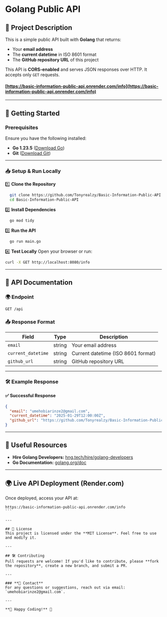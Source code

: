 # Golang Public API

## 📌 Project Description

This is a simple public API built with **Golang** that returns:

- Your **email address**
- The **current datetime** in ISO 8601 format
- The **GitHub repository URL** of this project

This API is **CORS-enabled** and serves JSON responses over HTTP. It accepts only `GET` requests.
#### [https://basic-information-public-api.onrender.com/info](https://basic-information-public-api.onrender.com/info)
---

## 🚀 Getting Started

### **Prerequisites**

Ensure you have the following installed:

- **Go 1.23.5** ([Download Go](https://go.dev/dl/))
- **Git** ([Download Git](https://git-scm.com/downloads))

---

### **📥 Setup & Run Locally**

1️⃣ **Clone the Repository**

```sh
  git clone https://github.com/Tonyrealzy/Basic-Information-Public-API
  cd Basic-Information-Public-API
```

2️⃣ **Install Dependencies**

```sh
  go mod tidy
```

3️⃣ **Run the API**

```sh
  go run main.go
```

4️⃣ **Test Locally**
Open your browser or run:

```sh
curl -X GET http://localhost:8080/info
```

---

## 📖 API Documentation

### **🌍 Endpoint**

```plaintext
GET /api
```

### **📤 Response Format**

| Field        | Type   | Description                        |
| ------------ | ------ | ---------------------------------- |
| `email`      | string | Your email address                 |
| `current_datetime`   | string | Current datetime (ISO 8601 format) |
| `github_url` | string | GitHub repository URL              |

---

### **🛠 Example Response**

#### **✅ Successful Response**

```json
{
  "email": "umehobiarinze2@gmail.com",
  "current_datetime": "2025-01-29T12:00:00Z",
  "github_url": "https://github.com/Tonyrealzy/Basic-Information-Public-API"
}
```

---

## 🔗 Useful Resources

- **Hire Golang Developers:** [hng.tech/hire/golang-developers](https://hng.tech/hire/golang-developers)
- **Go Documentation:** [golang.org/doc](https://golang.org/doc/)

---

## 🌍 Live API Deployment (Render.com)

Once deployed, access your API at:

````plaintext
https://basic-information-public-api.onrender.com/info
```

---

## 📜 License
This project is licensed under the **MIT License**. Feel free to use and modify it.

---

## 🛠 Contributing
Pull requests are welcome! If you'd like to contribute, please **fork the repository**, create a new branch, and submit a PR.

---

### **📧 Contact**
For any questions or suggestions, reach out via email: `umehobiarinze2@gmail.com`.

---

**🚀 Happy Coding!** 🎉

````
